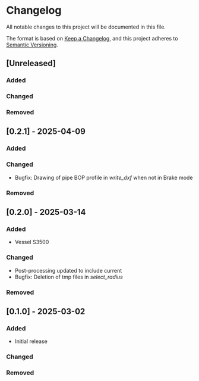 # Changelog

All notable changes to this project will be documented in this file.

The format is based on [Keep a Changelog](https://keepachangelog.com/en/1.1.0/),
and this project adheres to [Semantic Versioning](https://semver.org/spec/v2.0.0.html).


## [Unreleased]

### Added


### Changed


### Removed


## [0.2.1] - 2025-04-09

### Added

### Changed
- Bugfix: Drawing of pipe BOP profile in *write_dxf* when not in Brake mode

### Removed


## [0.2.0] - 2025-03-14

### Added

- Vessel S3500

### Changed

- Post-processing updated to include current
- Bugfix: Deletion of tmp files in *select_radius*

### Removed


## [0.1.0] - 2025-03-02

### Added

- Initial release

### Changed

### Removed
